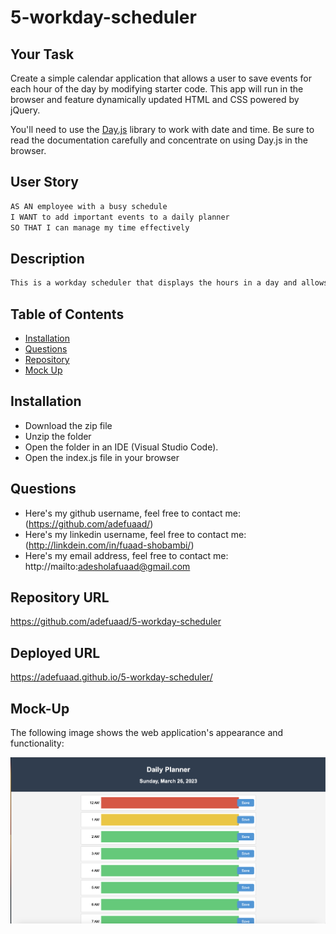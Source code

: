 # 5-workday-scheduler

## Your Task

Create a simple calendar application that allows a user to save events for each hour of the day by modifying starter code. This app will run in the browser and feature dynamically updated HTML and CSS powered by jQuery.

You'll need to use the [Day.js](https://day.js.org/en/) library to work with date and time. Be sure to read the documentation carefully and concentrate on using Day.js in the browser.

## User Story

```md
AS AN employee with a busy schedule
I WANT to add important events to a daily planner
SO THAT I can manage my time effectively
```

## Description

```md
This is a workday scheduler that displays the hours in a day and allows users to save their plans for the day.
```

## Table of Contents

- [Installation](#installation)
- [Questions](#questions)
- [Repository](#repository-url)
- [Mock Up](#mock-up)

## Installation 

* Download the zip file
* Unzip the folder
* Open the folder in an IDE (Visual Studio Code).
* Open the index.js file in your browser

## Questions
  
* Here's my github username, feel free to contact me: (https://github.com/adefuaad/)
* Here's my linkedin username, feel free to contact me: (http://linkdein.com/in/fuaad-shobambi/)
* Here's my email address, feel free to contact me: http://mailto:adesholafuaad@gmail.com
  
## Repository URL

https://github.com/adefuaad/5-workday-scheduler

## Deployed URL

https://adefuaad.github.io/5-workday-scheduler/

## Mock-Up

The following image shows the web application's appearance and functionality:

![The weather app includes a search option, a list of cities, and a five-day forecast and current weather conditions for Atlanta.](./images/ss.png)

